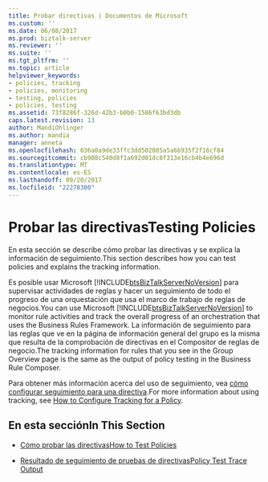 ```yaml
---
title: Probar directivas | Documentos de Microsoft
ms.custom: ''
ms.date: 06/08/2017
ms.prod: biztalk-server
ms.reviewer: ''
ms.suite: ''
ms.tgt_pltfrm: ''
ms.topic: article
helpviewer_keywords:
- policies, tracking
- policies, monitoring
- testing, policies
- policies, testing
ms.assetid: 73f8286f-326d-42b3-b0b0-1586f63bd3db
caps.latest.revision: 13
author: MandiOhlinger
ms.author: mandia
manager: anneta
ms.openlocfilehash: 036a0a9de33ffc3dd502085a5a6b935f2f16cf84
ms.sourcegitcommit: cb908c540d8f1a692d01dc8f313e16cb4b4e696d
ms.translationtype: MT
ms.contentlocale: es-ES
ms.lasthandoff: 09/20/2017
ms.locfileid: "22278300"
---
```

# <a name="testing-policies"></a><span data-ttu-id="216e1-102">Probar las directivas</span><span class="sxs-lookup"><span data-stu-id="216e1-102">Testing Policies</span></span>
<span data-ttu-id="216e1-103">En esta sección se describe cómo probar las directivas y se explica la información de seguimiento.</span><span class="sxs-lookup"><span data-stu-id="216e1-103">This section describes how you can test policies and explains the tracking information.</span></span>  
  
 <span data-ttu-id="216e1-104">Es posible usar Microsoft [!INCLUDE[btsBizTalkServerNoVersion](../includes/btsbiztalkservernoversion-md.md)] para supervisar actividades de reglas y hacer un seguimiento de todo el progreso de una orquestación que usa el marco de trabajo de reglas de negocios.</span><span class="sxs-lookup"><span data-stu-id="216e1-104">You can use Microsoft [!INCLUDE[btsBizTalkServerNoVersion](../includes/btsbiztalkservernoversion-md.md)] to monitor rule activities and track the overall progress of an orchestration that uses the Business Rules Framework.</span></span> <span data-ttu-id="216e1-105">La información de seguimiento para las reglas que ve en la página de información general del grupo es la misma que resulta de la comprobación de directivas en el Compositor de reglas de negocio.</span><span class="sxs-lookup"><span data-stu-id="216e1-105">The tracking information for rules that you see in the Group Overview page is the same as the output of policy testing in the Business Rule Composer.</span></span>  
  
 <span data-ttu-id="216e1-106">Para obtener más información acerca del uso de seguimiento, vea [cómo configurar seguimiento para una directiva](../core/how-to-configure-tracking-for-a-policy.md).</span><span class="sxs-lookup"><span data-stu-id="216e1-106">For more information about using tracking, see [How to Configure Tracking for a Policy](../core/how-to-configure-tracking-for-a-policy.md).</span></span>  
  
## <a name="in-this-section"></a><span data-ttu-id="216e1-107">En esta sección</span><span class="sxs-lookup"><span data-stu-id="216e1-107">In This Section</span></span>  
  
-   [<span data-ttu-id="216e1-108">Cómo probar las directivas</span><span class="sxs-lookup"><span data-stu-id="216e1-108">How to Test Policies</span></span>](../core/how-to-test-policies.md)  
  
-   [<span data-ttu-id="216e1-109">Resultado de seguimiento de pruebas de directivas</span><span class="sxs-lookup"><span data-stu-id="216e1-109">Policy Test Trace Output</span></span>](../core/policy-test-trace-output.md)